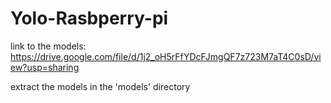 # Yolo-Rasbperry-pi

link to the models:
https://drive.google.com/file/d/1j2_oH5rFfYDcFJmgQF7z723M7aT4C0sD/view?usp=sharing

extract the models in the 'models' directory
